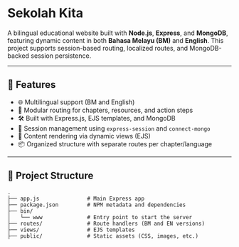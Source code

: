 # Sekolah Kita

A bilingual educational website built with **Node.js**, **Express**, and **MongoDB**, featuring dynamic content in both **Bahasa Melayu (BM)** and **English**. This project supports session-based routing, localized routes, and MongoDB-backed session persistence.

---

## 🚀 Features

- 🌐 Multilingual support (BM and English)
- 🧱 Modular routing for chapters, resources, and action steps
- 🛠️ Built with Express.js, EJS templates, and MongoDB
- 🔐 Session management using `express-session` and `connect-mongo`
- 📝 Content rendering via dynamic views (EJS)
- 📦 Organized structure with separate routes per chapter/language

---

## 📁 Project Structure

```text
.
├── app.js               # Main Express app
├── package.json         # NPM metadata and dependencies
├── bin/
│   └── www              # Entry point to start the server
├── routes/              # Route handlers (BM and EN versions)
├── views/               # EJS templates
├── public/              # Static assets (CSS, images, etc.)
